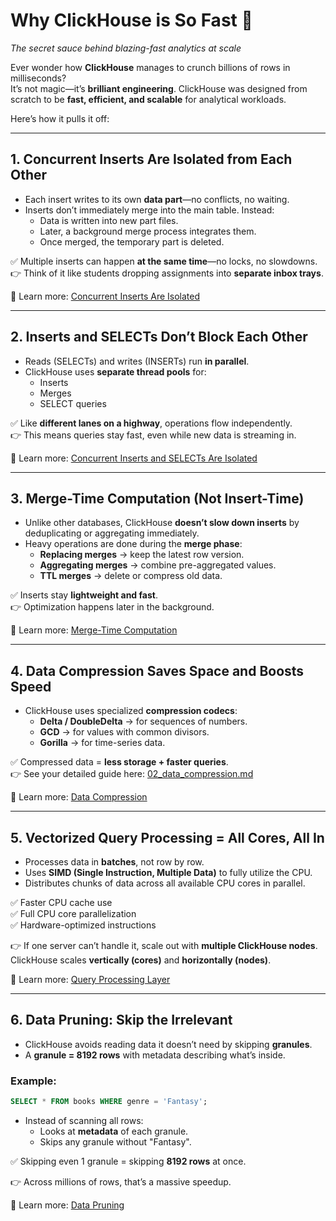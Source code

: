 # Why ClickHouse is So Fast 🚀  
*The secret sauce behind blazing-fast analytics at scale*

Ever wonder how **ClickHouse** manages to crunch billions of rows in milliseconds?  
It’s not magic—it’s **brilliant engineering**. ClickHouse was designed from scratch to be **fast, efficient, and scalable** for analytical workloads.  

Here’s how it pulls it off:  

---

## 1. Concurrent Inserts Are Isolated from Each Other  
- Each insert writes to its own **data part**—no conflicts, no waiting.  
- Inserts don’t immediately merge into the main table. Instead:  
  - Data is written into new part files.  
  - Later, a background merge process integrates them.  
  - Once merged, the temporary part is deleted.  

✅ Multiple inserts can happen **at the same time**—no locks, no slowdowns.  
👉 Think of it like students dropping assignments into **separate inbox trays**.  

📘 Learn more: [Concurrent Inserts Are Isolated](https://clickhouse.com/docs/en/engines/table-engines/mergetree-family/mergetree)  

---

## 2. Inserts and SELECTs Don’t Block Each Other  
- Reads (SELECTs) and writes (INSERTs) run **in parallel**.  
- ClickHouse uses **separate thread pools** for:  
  - Inserts  
  - Merges  
  - SELECT queries  

✅ Like **different lanes on a highway**, operations flow independently.  
👉 This means queries stay fast, even while new data is streaming in.  

📘 Learn more: [Concurrent Inserts and SELECTs Are Isolated](https://clickhouse.com/docs/en/operations/settings/settings#background-pool-size)  

---

## 3. Merge-Time Computation (Not Insert-Time)  
- Unlike other databases, ClickHouse **doesn’t slow down inserts** by deduplicating or aggregating immediately.  
- Heavy operations are done during the **merge phase**:  
  - **Replacing merges** → keep the latest row version.  
  - **Aggregating merges** → combine pre-aggregated values.  
  - **TTL merges** → delete or compress old data.  

✅ Inserts stay **lightweight and fast**.  
👉 Optimization happens later in the background.  

📘 Learn more: [Merge-Time Computation](https://clickhouse.com/docs/en/engines/table-engines/mergetree-family/mergetree)  

---

## 4. Data Compression Saves Space and Boosts Speed  
- ClickHouse uses specialized **compression codecs**:  
  - **Delta / DoubleDelta** → for sequences of numbers.  
  - **GCD** → for values with common divisors.  
  - **Gorilla** → for time-series data.  

✅ Compressed data = **less storage + faster queries**.  
👉 See your detailed guide here: [02_data_compression.md](./02_data_compression.md)  

📘 Learn more: [Data Compression](https://clickhouse.com/docs/en/sql-reference/statements/create/table#codecs)  

---

## 5. Vectorized Query Processing = All Cores, All In  
- Processes data in **batches**, not row by row.  
- Uses **SIMD (Single Instruction, Multiple Data)** to fully utilize the CPU.  
- Distributes chunks of data across all available CPU cores in parallel.  

✅ Faster CPU cache use  
✅ Full CPU core parallelization  
✅ Hardware-optimized instructions  

👉 If one server can’t handle it, scale out with **multiple ClickHouse nodes**.  
ClickHouse scales **vertically (cores)** and **horizontally (nodes)**.  

📘 Learn more: [Query Processing Layer](https://clickhouse.com/docs/en/development/architecture)  

---

## 6. Data Pruning: Skip the Irrelevant  
- ClickHouse avoids reading data it doesn’t need by skipping **granules**.  
- A **granule = 8192 rows** with metadata describing what’s inside.  

### Example:  
```sql
SELECT * FROM books WHERE genre = 'Fantasy';
```
- Instead of scanning all rows:
  - Looks at **metadata** of each granule.
  - Skips any granule without "Fantasy".

✅ Skipping even 1 granule = skipping **8192 rows** at once.

👉 Across millions of rows, that’s a massive speedup.

📘 Learn more: [Data Pruning](https://clickhouse.com/docs/en/engines/table-engines/mergetree-family/mergetree#data-skipping-indexes)
